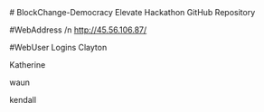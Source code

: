 <html>
# BlockChange-Democracy
Elevate Hackathon GitHub Repository

#WebAddress
/n
http://45.56.106.87/

#WebUser Logins
Clayton

Katherine

waun

kendall
</html>

